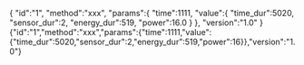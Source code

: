 {
    "id":"1",
    "method":"xxx",
    "params":{
        "time":1111,
        "value":{
            "time_dur":5020,
            "sensor_dur":2,
            "energy_dur":519,
            "power":16.0
        }
    },
    "version":"1.0"
}
{"id":"1","method":"xxx","params":{"time":1111,"value":{"time_dur":5020,"sensor_dur":2,"energy_dur":519,"power":16}},"version":"1.0"}